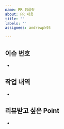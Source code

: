 ```yaml
---
name: PR 템플릿
about: PR 내용
title: ""
labels: ''
assignees: andrewpk95

---
```


## 이슈 번호
* 

## 작업 내역
* 

## 리뷰받고 싶은 Point
* 

